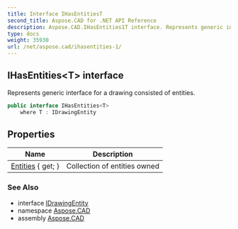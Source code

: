 ```yaml
---
title: Interface IHasEntitiesT
second_title: Aspose.CAD for .NET API Reference
description: Aspose.CAD.IHasEntities1T interface. Represents generic interface for a drawing consisted of entities
type: docs
weight: 35930
url: /net/aspose.cad/ihasentities-1/
---
```

## IHasEntities&lt;T&gt; interface

Represents generic interface for a drawing consisted of entities.

```csharp
public interface IHasEntities<T>
    where T : IDrawingEntity
```

## Properties

| Name | Description |
| --- | --- |
| [Entities](../../aspose.cad/ihasentities-1/entities/) { get; } | Collection of entities owned |

### See Also

* interface [IDrawingEntity](../idrawingentity/)
* namespace [Aspose.CAD](../../aspose.cad/)
* assembly [Aspose.CAD](../../)


